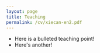 ```yaml
---
layout: page
title: Teaching
permalink: /cv/xiecan-en2.pdf
---
```


* Here is a bulleted teaching point!
* Here's another! 
